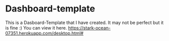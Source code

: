 # Dashboard-template

This is a Dasboard-Template that I have created. It may not be perfect but it is fine :)
You can view it here.
https://stark-ocean-07351.herokuapp.com/desktop.html#
